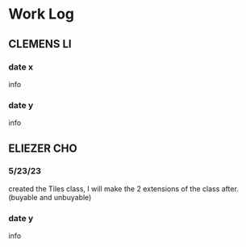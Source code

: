 # Work Log

## CLEMENS LI

### date x

info

### date y

info


## ELIEZER CHO

### 5/23/23

created the Tiles class, I will make the 2 extensions of the class after. (buyable and unbuyable)

### date y

info
